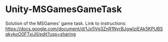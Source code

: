 # Unity-MSGamesGameTask
Solution of the MSGames' game task. Link to instructions: https://docs.google.com/document/d/1Jx5Vg3ZnR1NyrBJgwlziEAk5KPUBSqkykoO0FTxiJII/edit?usp=sharing

